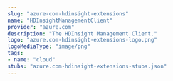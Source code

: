 ```yaml
---
slug: "azure-com-hdinsight-extensions"
name: "HDInsightManagementClient"
provider: "azure.com"
description: "The HDInsight Management Client."
logo: "azure.com-hdinsight-extensions-logo.png"
logoMediaType: "image/png"
tags:
- name: "cloud"
stubs: "azure.com-hdinsight-extensions-stubs.json"
---
```

